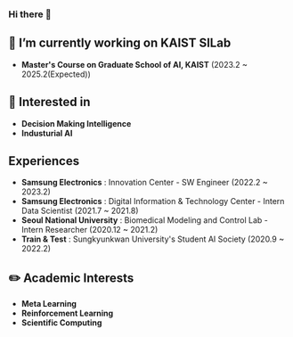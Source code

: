### Hi there 👋

<!--
**ijnn258/ijnn258** is a ✨ _special_ ✨ repository because its `README.md` (this file) appears on your GitHub profile.

Here are some ideas to get you started:

- 🔭 I’m currently working on ...
- 🌱 I’m currently learning ...
- 👯 I’m looking to collaborate on ...
- 🤔 I’m looking for help with ...
- 💬 Ask me about ...
- 📫 How to reach me: ...
- 😄 Pronouns: ...
- ⚡ Fun fact: ...
-->

## 🌱 I’m currently working on KAIST SILab
* **Master's Course on Graduate School of AI, KAIST** (2023.2 ~ 2025.2(Expected))

## 🤔 Interested in 
* **Decision Making Intelligence**
* **Industurial AI**

##  Experiences
* **Samsung Electronics** : Innovation Center - SW Engineer (2022.2 ~ 2023.2)
* **Samsung Electronics** : Digital Information & Technology Center -  Intern Data Scientist (2021.7 ~ 2021.8)
* **Seoul National University** : Biomedical Modeling and Control Lab - Intern Researcher (2020.12 ~ 2021.2)
* **Train & Test** : Sungkyunkwan University's Student AI Society  (2020.9 ~ 2022.2)

## ✏️ Academic Interests
* **Meta Learning**
* **Reinforcement Learning**
* **Scientific Computing**
